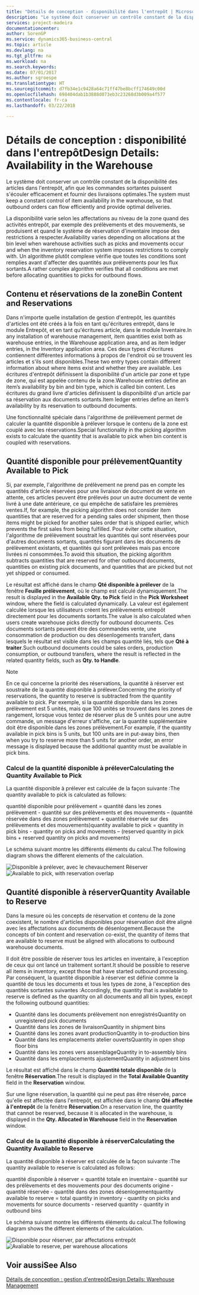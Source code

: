 ```yaml
---
title: "Détails de conception - disponibilité dans l'entrepôt | Microsoft Docs"
description: "Le système doit conserver un contrôle constant de la disponibilité des articles dans l'entrepôt, afin que les commandes sortantes puissent s'écouler efficacement et fournir des livraisons optimales."
services: project-madeira
documentationcenter: 
author: SorenGP
ms.service: dynamics365-business-central
ms.topic: article
ms.devlang: na
ms.tgt_pltfrm: na
ms.workload: na
ms.search.keywords: 
ms.date: 07/01/2017
ms.author: sgroespe
ms.translationtype: HT
ms.sourcegitcommit: d7fb34e1c9428a64c71ff47be8bcff174649c00d
ms.openlocfilehash: 698404dab1b3888d073eb3c23268d3b009a4f577
ms.contentlocale: fr-ca
ms.lasthandoff: 03/22/2018

---
```

# <a name="design-details-availability-in-the-warehouse"></a><span data-ttu-id="4d9a0-103">Détails de conception : disponibilité dans l'entrepôt</span><span class="sxs-lookup"><span data-stu-id="4d9a0-103">Design Details: Availability in the Warehouse</span></span>
<span data-ttu-id="4d9a0-104">Le système doit conserver un contrôle constant de la disponibilité des articles dans l'entrepôt, afin que les commandes sortantes puissent s'écouler efficacement et fournir des livraisons optimales.</span><span class="sxs-lookup"><span data-stu-id="4d9a0-104">The system must keep a constant control of item availability in the warehouse, so that outbound orders can flow efficiently and provide optimal deliveries.</span></span>  

 <span data-ttu-id="4d9a0-105">La disponibilité varie selon les affectations au niveau de la zone quand des activités entrepôt, par exemple des prélèvements et des mouvements, se produisent et quand le système de réservation d'inventaire impose des restrictions à respecter.</span><span class="sxs-lookup"><span data-stu-id="4d9a0-105">Availability varies depending on allocations at the bin level when warehouse activities such as picks and movements occur and when the inventory reservation system imposes restrictions to comply with.</span></span> <span data-ttu-id="4d9a0-106">Un algorithme plutôt complexe vérifie que toutes les conditions sont remplies avant d'affecter des quantités aux prélèvements pour les flux sortants.</span><span class="sxs-lookup"><span data-stu-id="4d9a0-106">A rather complex algorithm verifies that all conditions are met before allocating quantities to picks for outbound flows.</span></span>  

## <a name="bin-content-and-reservations"></a><span data-ttu-id="4d9a0-107">Contenu et réservations de la zone</span><span class="sxs-lookup"><span data-stu-id="4d9a0-107">Bin Content and Reservations</span></span>  
 <span data-ttu-id="4d9a0-108">Dans n'importe quelle installation de gestion d'entrepôt, les quantités d'articles ont été créés à la fois en tant qu'écritures entrepôt, dans le module Entrepôt, et en tant qu'écritures article, dans le module Inventaire.</span><span class="sxs-lookup"><span data-stu-id="4d9a0-108">In any installation of warehouse management, item quantities exist both as warehouse entries, in the Warehouse application area, and as item ledger entries, in the Inventory application area.</span></span> <span data-ttu-id="4d9a0-109">Ces deux types d'écritures contiennent différentes informations à propos de l'endroit où se trouvent les articles et s'ils sont disponibles.</span><span class="sxs-lookup"><span data-stu-id="4d9a0-109">These two entry types contain different information about where items exist and whether they are available.</span></span> <span data-ttu-id="4d9a0-110">Les écritures d'entrepôt définissent la disponibilité d'un article par zone et type de zone, qui est appelée contenu de la zone.</span><span class="sxs-lookup"><span data-stu-id="4d9a0-110">Warehouse entries define an item’s availability by bin and bin type, which is called bin content.</span></span> <span data-ttu-id="4d9a0-111">Les écritures du grand livre d'articles définissent la disponibilité d'un article par sa réservation aux documents sortants.</span><span class="sxs-lookup"><span data-stu-id="4d9a0-111">Item ledger entries define an item’s availability by its reservation to outbound documents.</span></span>  

 <span data-ttu-id="4d9a0-112">Une fonctionnalité spéciale dans l'algorithme de prélèvement permet de calculer la quantité disponible à prélever lorsque le contenu de la zone est couplé avec les réservations.</span><span class="sxs-lookup"><span data-stu-id="4d9a0-112">Special functionality in the picking algorithm exists to calculate the quantity that is available to pick when bin content is coupled with reservations.</span></span>  

## <a name="quantity-available-to-pick"></a><span data-ttu-id="4d9a0-113">Quantité disponible pour prélèvement</span><span class="sxs-lookup"><span data-stu-id="4d9a0-113">Quantity Available to Pick</span></span>  
 <span data-ttu-id="4d9a0-114">Si, par exemple, l'algorithme de prélèvement ne prend pas en compte les quantités d'article réservées pour une livraison de document de vente en attente, ces articles peuvent être prélevés pour un autre document de vente livré à une date antérieure, ce qui empêche de satisfaire les premières ventes.</span><span class="sxs-lookup"><span data-stu-id="4d9a0-114">If, for example, the picking algorithm does not consider item quantities that are reserved for a pending sales order shipment, then those items might be picked for another sales order that is shipped earlier, which prevents the first sales from being fulfilled.</span></span> <span data-ttu-id="4d9a0-115">Pour éviter cette situation, l'algorithme de prélèvement soustrait les quantités qui sont réservées pour d'autres documents sortants, quantités figurant dans les documents de prélèvement existants, et quantités qui sont prélevées mais pas encore livrées ni consommées.</span><span class="sxs-lookup"><span data-stu-id="4d9a0-115">To avoid this situation, the picking algorithm subtracts quantities that are reserved for other outbound documents, quantities on existing pick documents, and quantities that are picked but not yet shipped or consumed.</span></span>  

 <span data-ttu-id="4d9a0-116">Le résultat est affiché dans le champ **Qté disponible à prélever** de la fenêtre **Feuille prélèvement**, où le champ est calculé dynamiquement.</span><span class="sxs-lookup"><span data-stu-id="4d9a0-116">The result is displayed in the **Available Qty. to Pick** field in the **Pick Worksheet** window, where the field is calculated dynamically.</span></span> <span data-ttu-id="4d9a0-117">La valeur est également calculée lorsque les utilisateurs créent les prélèvements entrepôt directement pour les documents sortants.</span><span class="sxs-lookup"><span data-stu-id="4d9a0-117">The value is also calculated when users create warehouse picks directly for outbound documents.</span></span> <span data-ttu-id="4d9a0-118">Ces documents sortants peuvent être des commandes vente, une consommation de production ou des désenlogements transfert, dans lesquels le résultat est visible dans les champs quantité liés, tels que **Qté à traiter**.</span><span class="sxs-lookup"><span data-stu-id="4d9a0-118">Such outbound documents could be sales orders, production consumption, or outbound transfers, where the result is reflected in the related quantity fields, such as **Qty. to Handle**.</span></span>  

> [!NOTE]  
>  <span data-ttu-id="4d9a0-119">En ce qui concerne la priorité des réservations, la quantité à réserver est soustraite de la quantité disponible à prélever.</span><span class="sxs-lookup"><span data-stu-id="4d9a0-119">Concerning the priority of reservations, the quantity to reserve is subtracted from the quantity available to pick.</span></span> <span data-ttu-id="4d9a0-120">Par exemple, si la quantité disponible dans les zones prélèvement est 5 unités, mais que 100 unités se trouvent dans les zones de rangement, lorsque vous tentez de réserver plus de 5 unités pour une autre commande, un message d'erreur s'affiche, car la quantité supplémentaire doit être disponible dans les zones prélèvement.</span><span class="sxs-lookup"><span data-stu-id="4d9a0-120">For example, if the quantity available in pick bins is 5 units, but 100 units are in put-away bins, then when you try to reserve more than 5 units for another order, an error message is displayed because the additional quantity must be available in pick bins.</span></span>  

### <a name="calculating-the-quantity-available-to-pick"></a><span data-ttu-id="4d9a0-121">Calcul de la quantité disponible à prélever</span><span class="sxs-lookup"><span data-stu-id="4d9a0-121">Calculating the Quantity Available to Pick</span></span>  
 <span data-ttu-id="4d9a0-122">La quantité disponible à prélever est calculée de la façon suivante :</span><span class="sxs-lookup"><span data-stu-id="4d9a0-122">The quantity available to pick is calculated as follows:</span></span>  

 <span data-ttu-id="4d9a0-123">quantité disponible pour prélèvement = quantité dans les zones prélèvement - quantité sur des prélèvements et des mouvements – (quantité réservée dans des zones prélèvement + quantité réservée sur des prélèvements et des mouvements)</span><span class="sxs-lookup"><span data-stu-id="4d9a0-123">quantity available to pick = quantity in pick bins - quantity on picks and movements – (reserved quantity in pick bins + reserved quantity on picks and movements)</span></span>  

 <span data-ttu-id="4d9a0-124">Le schéma suivant montre les différents éléments du calcul.</span><span class="sxs-lookup"><span data-stu-id="4d9a0-124">The following diagram shows the different elements of the calculation.</span></span>  

 <span data-ttu-id="4d9a0-125">![Disponible à prélever, avec le chevauchement Réserver](media/design_details_warehouse_management_availability_2.png "design_details_warehouse_management_availability_2")</span><span class="sxs-lookup"><span data-stu-id="4d9a0-125">![Available to pick, with reservation overlap](media/design_details_warehouse_management_availability_2.png "design_details_warehouse_management_availability_2")</span></span>  

## <a name="quantity-available-to-reserve"></a><span data-ttu-id="4d9a0-126">Quantité disponible à réserver</span><span class="sxs-lookup"><span data-stu-id="4d9a0-126">Quantity Available to Reserve</span></span>  
 <span data-ttu-id="4d9a0-127">Dans la mesure où les concepts de réservation et contenu de la zone coexistent, le nombre d'articles disponibles pour réservation doit être aligné avec les affectations aux documents de désenlogement.</span><span class="sxs-lookup"><span data-stu-id="4d9a0-127">Because the concepts of bin content and reservation co-exist, the quantity of items that are available to reserve must be aligned with allocations to outbound warehouse documents.</span></span>  

 <span data-ttu-id="4d9a0-128">Il doit être possible de réserver tous les articles en inventaire, à l'exception de ceux qui ont lancé un traitement sortant.</span><span class="sxs-lookup"><span data-stu-id="4d9a0-128">It should be possible to reserve all items in inventory, except those that have started outbound processing.</span></span> <span data-ttu-id="4d9a0-129">Par conséquent, la quantité disponible à réserver est définie comme la quantité de tous les documents et tous les types de zone, à l'exception des quantités sortantes suivantes :</span><span class="sxs-lookup"><span data-stu-id="4d9a0-129">Accordingly, the quantity that is available to reserve is defined as the quantity on all documents and all bin types, except the following outbound quantities:</span></span>  

-   <span data-ttu-id="4d9a0-130">Quantité dans les documents prélèvement non enregistrés</span><span class="sxs-lookup"><span data-stu-id="4d9a0-130">Quantity on unregistered pick documents</span></span>  
-   <span data-ttu-id="4d9a0-131">Quantité dans les zones de livraison</span><span class="sxs-lookup"><span data-stu-id="4d9a0-131">Quantity in shipment bins</span></span>  
-   <span data-ttu-id="4d9a0-132">Quantité dans les zones avant production</span><span class="sxs-lookup"><span data-stu-id="4d9a0-132">Quantity in to-production bins</span></span>  
-   <span data-ttu-id="4d9a0-133">Quantité dans les emplacements atelier ouverts</span><span class="sxs-lookup"><span data-stu-id="4d9a0-133">Quantity in open shop floor bins</span></span>  
-   <span data-ttu-id="4d9a0-134">Quantité dans les zones vers assemblage</span><span class="sxs-lookup"><span data-stu-id="4d9a0-134">Quantity in to-assembly bins</span></span>  
-   <span data-ttu-id="4d9a0-135">Quantité dans les emplacements ajustement</span><span class="sxs-lookup"><span data-stu-id="4d9a0-135">Quantity in adjustment bins</span></span>  

 <span data-ttu-id="4d9a0-136">Le résultat est affiché dans le champ **Quantité totale disponible** de la fenêtre **Réservation**.</span><span class="sxs-lookup"><span data-stu-id="4d9a0-136">The result is displayed in the **Total Available Quantity** field in the **Reservation** window.</span></span>  

 <span data-ttu-id="4d9a0-137">Sur une ligne réservation, la quantité qui ne peut pas être réservée, parce qu'elle est affectée dans l'entrepôt, est affichée dans le champ **Qté affectée à l'entrepôt** de la fenêtre **Réservation**.</span><span class="sxs-lookup"><span data-stu-id="4d9a0-137">On a reservation line, the quantity that cannot be reserved, because it is allocated in the warehouse, is displayed in the **Qty. Allocated in Warehouse** field in the **Reservation** window.</span></span>  

### <a name="calculating-the-quantity-available-to-reserve"></a><span data-ttu-id="4d9a0-138">Calcul de la quantité disponible à réserver</span><span class="sxs-lookup"><span data-stu-id="4d9a0-138">Calculating the Quantity Available to Reserve</span></span>  
 <span data-ttu-id="4d9a0-139">La quantité disponible à réserver est calculée de la façon suivante :</span><span class="sxs-lookup"><span data-stu-id="4d9a0-139">The quantity available to reserve is calculated as follows:</span></span>  

 <span data-ttu-id="4d9a0-140">quantité disponible à réserver = quantité totale en inventaire - quantité sur des prélèvements et des mouvements pour des documents origine - quantité réservée - quantité dans des zones désenlogement</span><span class="sxs-lookup"><span data-stu-id="4d9a0-140">quantity available to reserve = total quantity in inventory - quantity on picks and movements for source documents - reserved quantity - quantity in outbound bins</span></span>  

 <span data-ttu-id="4d9a0-141">Le schéma suivant montre les différents éléments du calcul.</span><span class="sxs-lookup"><span data-stu-id="4d9a0-141">The following diagram shows the different elements of the calculation.</span></span>  

 <span data-ttu-id="4d9a0-142">![Disponible pour réserver, par affectations entrepôt](media/design_details_warehouse_management_availability_3.png "design_details_warehouse_management_availability_3")</span><span class="sxs-lookup"><span data-stu-id="4d9a0-142">![Avaliable to reserve, per warehouse allocations](media/design_details_warehouse_management_availability_3.png "design_details_warehouse_management_availability_3")</span></span>  

## <a name="see-also"></a><span data-ttu-id="4d9a0-143">Voir aussi</span><span class="sxs-lookup"><span data-stu-id="4d9a0-143">See Also</span></span>  
 [<span data-ttu-id="4d9a0-144">Détails de conception : gestion d'entrepôt</span><span class="sxs-lookup"><span data-stu-id="4d9a0-144">Design Details: Warehouse Management</span></span>](design-details-warehouse-management.md)

